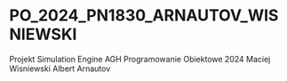# PO_2024_PN1830_ARNAUTOV_WISNIEWSKI
Projekt Simulation Engine AGH Programowanie Obiektowe 2024
Maciej Wisniewski
Albert Arnautov
